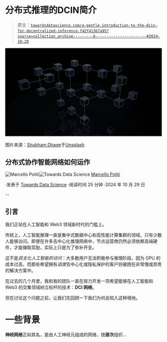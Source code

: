 # 分布式推理的**DCIN**简介

> 原文：[`towardsdatascience.com/a-gentle-introduction-to-the-dcin-for-decentralized-inference-f42f41367a95?source=collection_archive---------6-----------------------#2024-10-29`](https://towardsdatascience.com/a-gentle-introduction-to-the-dcin-for-decentralized-inference-f42f41367a95?source=collection_archive---------6-----------------------#2024-10-29)

![](img/9c18881eb3cb0f23ace3d8f8996ae23e.png)

图片来源：[Shubham Dhage](https://unsplash.com/@theshubhamdhage?utm_source=medium&utm_medium=referral)于[Unsplash](https://unsplash.com/?utm_source=medium&utm_medium=referral)

## 分布式协作智能网络如何运作

[](https://medium.com/@marcellopoliti?source=post_page---byline--f42f41367a95--------------------------------)![Marcello Politi](https://medium.com/@marcellopoliti?source=post_page---byline--f42f41367a95--------------------------------)[](https://towardsdatascience.com/?source=post_page---byline--f42f41367a95--------------------------------)![Towards Data Science](https://towardsdatascience.com/?source=post_page---byline--f42f41367a95--------------------------------) [Marcello Politi](https://medium.com/@marcellopoliti?source=post_page---byline--f42f41367a95--------------------------------)

·发表于 [Towards Data Science](https://towardsdatascience.com/?source=post_page---byline--f42f41367a95--------------------------------) ·阅读时间 25 分钟 ·2024 年 10 月 29 日

--

## 引言

我们正站在人工智能和 Web3 领域新时代的门槛上。

传统上，人工智能推理一直是集中式数据中心和高性能计算集群的领域，只有少数人能够访问。即便在许多去中心化推理网络中，节点运营商仍然必须依赖高端硬件，才能赚取奖励，实际上只是为了弥补开支。

这不是*民主化人工智能的访问*：大多数用户无法积极参与推理阶段，因为 GPU 的成本过高，而那些希望拥有*适度*去中心化或隐私保护的客户则被困在非常慢或昂贵的解决方案中。

在过去的几个月里，我和我的团队一直在努力开发一项希望能够在人工智能和 Web3 的交集领域树立标杆的技术：**DCI 网络**。

但在讨论这个问题之前，让我们先回顾一下我们为何会陷入这种境地。

# 一些背景

**神经网络**正如其名，是由人工神经元组成的网络，按**层次**组织…
